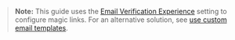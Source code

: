 > **Note:** This guide uses the [Email Verification Experience](/docs/guides/email-magic-links-overview/aspnet/main/#use-the-email-verification-experience) setting to configure magic links. For an alternative solution, see [use custom email templates](/docs/guides/email-magic-links-overview/aspnet/main/#use-custom-email-templates).